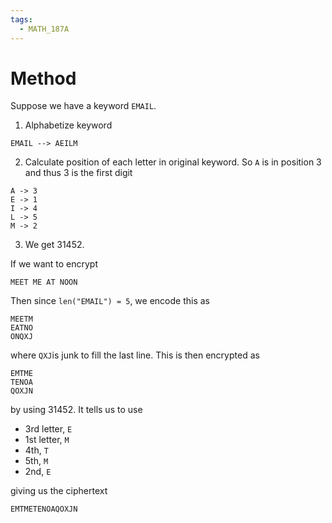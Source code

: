 ```yaml
---
tags:
  - MATH_187A
---
```

# Method
Suppose we have a keyword `EMAIL`. 

1. Alphabetize keyword 
```
EMAIL --> AEILM
```
2. Calculate position of each letter in original keyword. So `A` is in position $3$ and thus $3$ is the first digit
```
A -> 3
E -> 1
I -> 4
L -> 5
M -> 2
```
3. We get $31452$. 

If we want to encrypt 
```
MEET ME AT NOON
```

Then since `len("EMAIL") = 5`, we encode this as 
```
MEETM
EATNO
ONQXJ
```
where `QXJ`is junk to fill the last line. This is then encrypted as 
```
EMTME
TENOA
QOXJN
```
by using $31452$. It tells us to use
- 3rd letter, `E`
- 1st letter, `M`
- 4th, `T`
- 5th, `M`
- 2nd, `E`

giving us the ciphertext
```
EMTMETENOAQOXJN
```
